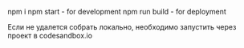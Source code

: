npm i
npm start - for development
npm run build - for deployment

Если не удалется собрать локально, необходимо запустить через проект в codesandbox.io
